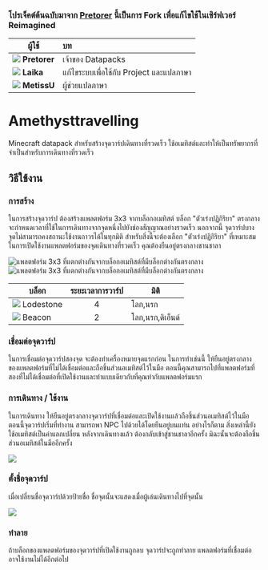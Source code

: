 ### โปรเจ็คต์ต้นฉบับมาจาก [Pretorer](https://github.com/Pretorer) นี้เป็นการ Fork เพื่อแก้ไขใช้ในเซิร์ฟเวอร์ Reimagined

ผู้ใช้       | บท
------------|:----------------------------------
![](https://cdn.discordapp.com/attachments/1001387513543409725/1032505245550522428/39985339_1.jpg) **Pretorer** | เจ้าของ Datapacks
![](https://cdn.discordapp.com/attachments/1001387513543409725/1032519762330267658/111684641.png) **Laika** | แก้ไขระบบเพื่อใช้กับ Project และแปลภาษา
![](https://cdn.discordapp.com/attachments/1001387513543409725/1032519761965359154/116186086.png) **MetissU** | ผู้ช่วยแปลภาษา

# Amethysttravelling
Minecraft datapack สำหรับสร้างจุดวาร์ปเดินทางที่รวดเร็ว ใช้อเมทิสต์และทำให้เป็นทรัพยากรที่จำเป็นสำหรับการเดินทางที่รวดเร็ว

## วิธีใช้งาน
### การสร้าง
ในการสร้างจุดวาร์ป ต้องสร้างแพลตฟอร์ม 3x3 จากบล็อกอเมทิสต์
บล็อก "ตัวเร่งปฏิกิริยา" ตรงกลางจะกำหนดเวลาที่ใช้ในการเดินทางจากจุดหนึ่งไปยังช่องสัญญาณอย่างรวดเร็ว
นอกจากนี้ จุดวาร์ปบางจุดไม่สามารถคงสถานะใช้งานถาวรได้ในทุกมิติ
สำหรับสิ่งนี้จะต้องเลือก "ตัวเร่งปฏิกิริยา" ที่เหมาะสม
ในการเปิดใช้งานแพลตฟอร์มของจุดเดินทางที่รวดเร็ว คุณต้องยืนอยู่ตรงกลางชานชาลา

![แพลตฟอร์ม 3x3 ที่แตกต่างกันจากบล็อกอเมทิสต์ที่มีบล็อกต่างกันตรงกลาง](https://cdn.discordapp.com/attachments/1001387513543409725/1032512255616614451/lodestore_basic.gif)
![แพลตฟอร์ม 3x3 ที่แตกต่างกันจากบล็อกอเมทิสต์ที่มีบล็อกต่างกันตรงกลาง](https://cdn.discordapp.com/attachments/1001387513543409725/1032512256191238194/beacon_advan.gif)

บล็อก       | ระยะเวลาการวาร์ป                      | มิติ
------------|:----------------------------------:|-----------
![](https://cdn.discordapp.com/attachments/1001387513543409725/1032513627204358144/lodestone.png) Lodestone   | 4                                 | โลก,นรก
![](https://cdn.discordapp.com/attachments/1001387513543409725/1032513627749621780/beacon.png) Beacon      | 2                                 | โลก,นรก,ดิเอ็นด์


### เชื่อมต่อจุดวาร์ป
ในการเชื่อมต่อจุดวาร์ปสองจุด จะต้องทำเครื่องหมายจุดแรกก่อน ในการทำเช่นนี้ ให้ยืนอยู่ตรงกลางของแพลตฟอร์มที่ไม่ได้เชื่อมต่อและถือชิ้นส่วนอเมทิสต์ไว้ในมือ ตอนนี้คุณสามารถไปที่แพลตฟอร์มที่สองที่ไม่ได้เชื่อมต่อที่เปิดใช้งานและทำแบบเดียวกับที่คุณทำกับแพลตฟอร์มแรก


### การเดินทาง / ใช้งาน
ในการเดินทาง ให้ยืนอยู่ตรงกลางจุดวาร์ปที่เชื่อมต่อและเปิดใช้งานแล้วถือชิ้นส่วนอเมทิสต์ไว้ในมือ ตอนนี้จุดวาร์ปเริ่มที่ทำงาน
สามารถพา NPC ไปด้วยได้โดยยืนอยู่บนแท่น อย่างไรก็ตาม สิ่งเหล่านี้ยังใช้อเมทิสต์เป็นค่าแลกเปลี่ยน
หลังจากเดินทางแล้ว ต้องกลับเข้าสู่ชานชาลาอีกครั้ง มิฉะนั้นจะต้องถือชิ้นส่วนอเมทิสต์ในมืออีกครั้ง

![](https://cdn.discordapp.com/attachments/1001387513543409725/1032516574562766868/ezgif.com-gif-maker.gif)


### ตั้งชื่อจุดวาร์ป
เมื่อเปลี่ยนชื่อจุดวาร์ปด้วยป้ายชื่อ ชื่อจุดนั้นจะแสดงเมื่อผู้เล่นเดินทางไปที่จุดนั้น 

![](https://cdn.discordapp.com/attachments/1001387513543409725/1032518365643804702/ezgif.com-gif-maker_2.gif)


### ทำลาย
ถ้าบล็อกของแพลตฟอร์มของจุดวาร์ปที่เปิดใช้งานถูกลบ จุดวาร์ปจะถูกทำลาย
แพลตฟอร์มที่เชื่อมต่ออาจใช้งานไม่ได้อีกต่อไป
